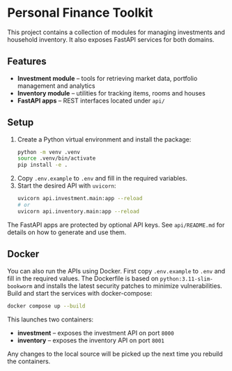 # Personal Finance Toolkit

This project contains a collection of modules for managing investments and household inventory. It also exposes FastAPI services for both domains.

## Features

- **Investment module** – tools for retrieving market data, portfolio management and analytics
- **Inventory module** – utilities for tracking items, rooms and houses
- **FastAPI apps** – REST interfaces located under `api/`

## Setup

1. Create a Python virtual environment and install the package:
   ```bash
   python -m venv .venv
   source .venv/bin/activate
   pip install -e .
   ```
2. Copy `.env.example` to `.env` and fill in the required variables.
3. Start the desired API with `uvicorn`:
   ```bash
   uvicorn api.investment.main:app --reload
   # or
   uvicorn api.inventory.main:app --reload
   ```

The FastAPI apps are protected by optional API keys. See `api/README.md` for details on how to generate and use them.

## Docker

You can also run the APIs using Docker. First copy `.env.example` to `.env` and fill
in the required values. The Dockerfile is based on `python:3.11-slim-bookworm` and
installs the latest security patches to minimize vulnerabilities. Build and start
the services with docker-compose:

```bash
docker compose up --build
```

This launches two containers:

- **investment** – exposes the investment API on port `8000`
- **inventory** – exposes the inventory API on port `8001`

Any changes to the local source will be picked up the next time you rebuild the
containers.
